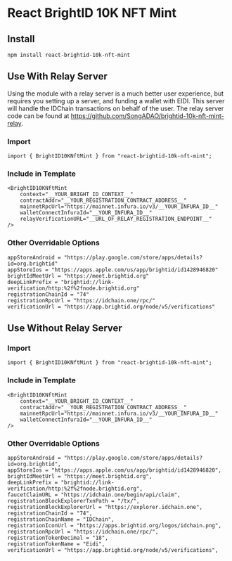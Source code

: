 # React BrightID 10K NFT Mint

## Install

    npm install react-brightid-10k-nft-mint

## Use With Relay Server

Using the module with a relay server is a much better user experience, but requires you setting up a server, and funding a wallet with EIDI. This server will handle the IDChain transactions on behalf of the user. The relay server code can be found at https://github.com/SongADAO/brightid-10k-nft-mint-relay.

### Import

```
import { BrightID10KNftMint } from "react-brightid-10k-nft-mint";
```

### Include in Template

```
<BrightID10KNftMint
    context="__YOUR_BRIGHT_ID_CONTEXT__"
    contractAddr="__YOUR_REGISTRATION_CONTRACT_ADDRESS__"
    mainnetRpcUrl="https://mainnet.infura.io/v3/__YOUR_INFURA_ID__"
    walletConnectInfuraId="__YOUR_INFURA_ID__"
    relayVerificationURL="__URL_OF_RELAY_REGISTRATION_ENDPOINT__"
/>
```

### Other Overridable Options

```
appStoreAndroid = "https://play.google.com/store/apps/details?id=org.brightid"
appStoreIos = "https://apps.apple.com/us/app/brightid/id1428946820"
brightIdMeetUrl = "https://meet.brightid.org"
deepLinkPrefix = "brightid://link-verification/http:%2f%2fnode.brightid.org"
registrationChainId = "74"
registrationRpcUrl = "https://idchain.one/rpc/"
verificationUrl = "https://app.brightid.org/node/v5/verifications"
```

## Use Without Relay Server

### Import

```
import { BrightID10KNftMint } from "react-brightid-10k-nft-mint";
```

### Include in Template

```
<BrightID10KNftMint
    context="__YOUR_BRIGHT_ID_CONTEXT__"
    contractAddr="__YOUR_REGISTRATION_CONTRACT_ADDRESS__"
    mainnetRpcUrl="https://mainnet.infura.io/v3/__YOUR_INFURA_ID__"
    walletConnectInfuraId="__YOUR_INFURA_ID__"
/>
```

### Other Overridable Options

```
appStoreAndroid = "https://play.google.com/store/apps/details?id=org.brightid",
appStoreIos = "https://apps.apple.com/us/app/brightid/id1428946820",
brightIdMeetUrl = "https://meet.brightid.org",
deepLinkPrefix = "brightid://link-verification/http:%2f%2fnode.brightid.org",
faucetClaimURL = "https://idchain.one/begin/api/claim",
registrationBlockExplorerTxnPath = "/tx/",
registrationBlockExplorerUrl = "https://explorer.idchain.one",
registrationChainId = "74",
registrationChainName = "IDChain",
registrationIconUrl = "https://apps.brightid.org/logos/idchain.png",
registrationRpcUrl = "https://idchain.one/rpc/",
registrationTokenDecimal = "18",
registrationTokenName = "Eidi",
verificationUrl = "https://app.brightid.org/node/v5/verifications",
```
